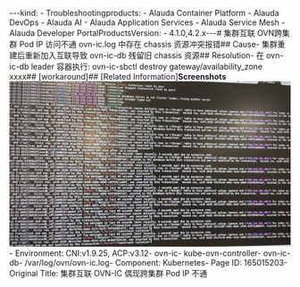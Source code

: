 ---kind:   - Troubleshootingproducts:    - Alauda Container Platform   - Alauda DevOps   - Alauda AI   - Alauda Application Services   - Alauda Service Mesh   - Alauda Developer PortalProductsVersion:   - 4.1.0,4.2.x---<!-- A type of document that involves encountering a fault, diag...it, performing root cause analysis, and providing solutions. --># 集群互联 OVN跨集群 Pod IP 访问不通 ovn-ic.log 中存在 chassis 资源冲突报错## Cause- 集群重建后重新加入互联导致 ovn-ic-db 残留旧 chassis 资源## Resolution- 在 ovn-ic-db leader 容器执行: ovn-ic-sbctl destroy gateway/availability_zone xxxx## [workaround]## [Related Information]**Screenshots**![](assets/ji-qun-hu-lian-ovn-ic-ou-xian-kua-ji-qun-pod-ip-bu-tong/image-2023-10-23_10-2-59.png)- Environment: CNI:v1.9.25, ACP:v3.12- ovn-ic- kube-ovn-controller- ovn-ic-db- /var/log/ovn/ovn-ic.log- Component: Kubernetes- Page ID: 165015203- Original Title: 集群互联 OVN-IC 偶现跨集群 Pod IP 不通